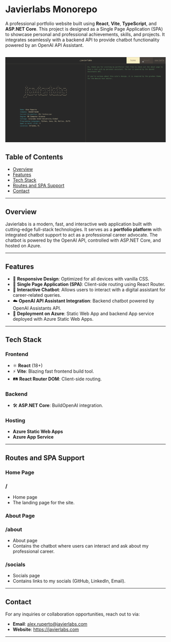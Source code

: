 # **Javierlabs Monorepo**

A professional portfolio website built using **React**, **Vite**, **TypeScript**, and **ASP.NET Core**. This project is designed as a 
Single Page Application (SPA) to showcase personal and professional achievements, skills, and projects. It integrates 
seamlessly with a backend API to provide chatbot functionality powered by an OpenAI API Assistant.

![javierlabs-demo.gif](https://github.com/alex-ruperto/Javierlabs-Site/blob/develop/assets/javierlabs-demo.gif)
---

## **Table of Contents**
- [Overview](#overview)
- [Features](#features)
- [Tech Stack](#tech-stack)
- [Routes and SPA Support](#routes-and-spa-support)
- [Contact](#contact)

---

## **Overview**

Javierlabs is a modern, fast, and interactive web application built with cutting-edge full-stack technologies. It 
serves as a **portfolio platform** with integrated chatbot support to act as a professional career advocate. The 
chatbot is powered by the OpenAI API, controlled with ASP.NET Core, and hosted on Azure.

---

## **Features**

- 📱 **Responsive Design**: Optimized for all devices with vanilla CSS.
- 🔄 **Single Page Application (SPA)**: Client-side routing using React Router.
- 💬 **Interactive Chatbot**: Allows users to interact with a digital assistant for career-related queries.
- ☁️ **OpenAI API Assistant Integration**: Backend chatbot powered by OpenAI Assistants API.
- 🚀 **Deployment on Azure**: Static Web App and backend App service deployed with Azure Static Web Apps.

---

## **Tech Stack**

### **Frontend**
- ⚛️ **React** (18+)
- ⚡ **Vite**: Blazing fast frontend build tool.
- 🛤️ **React Router DOM**: Client-side routing.

### **Backend**
- 🛠️ **ASP.NET Core**: BuildOpenAI integration.

### **Hosting**
- **Azure Static Web Apps**
- **Azure App Service**

---

## **Routes and SPA Support**

### **Home Page**
### **/**
- Home page
- The landing page for the site.

### **About Page**
### **/about**
- About page
- Contains the chatbot where users can interact and ask about my professional career.

### **/socials**
- Socials page
- Contains links to my socials (GitHub, LinkedIn, Email).
---

## **Contact**

For any inquiries or collaboration opportunities, reach out to via:

- **Email**: alex.ruperto@javierlabs.com
- **Website**: https://javierlabs.com

---
